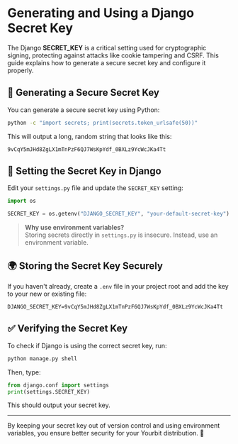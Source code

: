 # Generating and Using a Django Secret Key

The Django **SECRET_KEY** is a critical setting used for cryptographic signing, protecting against attacks like cookie tampering and CSRF. This guide explains how to generate a secure secret key and configure it properly.

## 🔑 Generating a Secure Secret Key

You can generate a secure secret key using Python:

```sh
python -c "import secrets; print(secrets.token_urlsafe(50))"
```

This will output a long, random string that looks like this:

```
9vCqY5mJHd8ZgLX1mTnPzF6QJ7WsKpYdf_0BXLz9YcWcJKa4Tt
```

## 📌 Setting the Secret Key in Django

Edit your `settings.py` file and update the `SECRET_KEY` setting:

```python
import os

SECRET_KEY = os.getenv("DJANGO_SECRET_KEY", "your-default-secret-key")
```

> **Why use environment variables?**  
> Storing secrets directly in `settings.py` is insecure. Instead, use an environment variable.

## 🌍 Storing the Secret Key Securely

If you haven't already, create a `.env` file in your project root and add the key to your new or existing file:

```
DJANGO_SECRET_KEY=9vCqY5mJHd8ZgLX1mTnPzF6QJ7WsKpYdf_0BXLz9YcWcJKa4Tt
```

## ✅ Verifying the Secret Key

To check if Django is using the correct secret key, run:

```sh
python manage.py shell
```

Then, type:

```python
from django.conf import settings
print(settings.SECRET_KEY)
```

This should output your secret key.

---

By keeping your secret key out of version control and using environment variables, you ensure better security for your Yourbit distribution. 🚀
